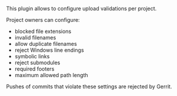This plugin allows to configure upload validations per project.

Project owners can configure:

- blocked file extensions
- invalid filenames
- allow duplicate filenames
- reject Windows line endings
- symbolic links
- reject submodules
- required footers
- maximum allowed path length

Pushes of commits that violate these settings are rejected by Gerrit.